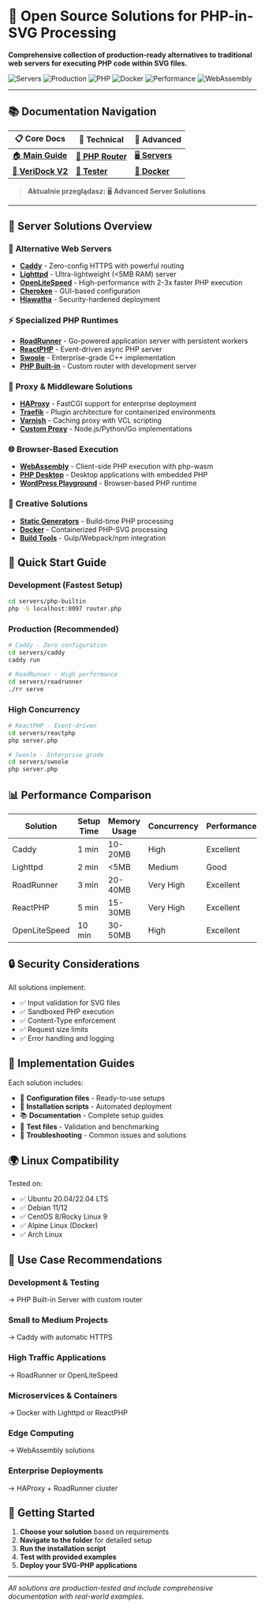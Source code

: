 # 🚀 Open Source Solutions for PHP-in-SVG Processing

**Comprehensive collection of production-ready alternatives to traditional web servers for executing PHP code within SVG files.**

![Servers](https://img.shields.io/badge/servers-12%2B-blue.svg)
![Production](https://img.shields.io/badge/ready-production-brightgreen.svg)
![PHP](https://img.shields.io/badge/PHP-8.2%2B-777bb4.svg)
![Docker](https://img.shields.io/badge/Docker-ready-2496ed.svg)
![Performance](https://img.shields.io/badge/performance-optimized-orange.svg)
![WebAssembly](https://img.shields.io/badge/WebAssembly-supported-654ff0.svg)

---

## 📚 **Documentation Navigation**

| 📋 **Core Docs** | 🔧 **Technical** | 🚀 **Advanced** |
|---|---|---|
| [🏠 **Main Guide**](../README.md) | [🐘 **PHP Router**](../php/README.md) | [🖥️ **Servers**](README.md) |
| [📖 **VeriDock V2**](../documentation/README.md) | [🧪 **Tester**](../tester/README.md) | [🐳 **Docker**](docker/) |

> **Aktualnie przeglądasz:** 🖥️ **Advanced Server Solutions**

---

## 📁 Server Solutions Overview

### 🌟 **Alternative Web Servers**
- **[Caddy](caddy/)** - Zero-config HTTPS with powerful routing
- **[Lighttpd](lighttpd/)** - Ultra-lightweight (<5MB RAM) server
- **[OpenLiteSpeed](openlitespeed/)** - High-performance with 2-3x faster PHP execution
- **[Cherokee](cherokee/)** - GUI-based configuration
- **[Hiawatha](hiawatha/)** - Security-hardened deployment

### ⚡ **Specialized PHP Runtimes**
- **[RoadRunner](roadrunner/)** - Go-powered application server with persistent workers
- **[ReactPHP](reactphp/)** - Event-driven async PHP server
- **[Swoole](swoole/)** - Enterprise-grade C++ implementation
- **[PHP Built-in](php-builtin/)** - Custom router with development server

### 🔄 **Proxy & Middleware Solutions**
- **[HAProxy](haproxy/)** - FastCGI support for enterprise deployment
- **[Traefik](traefik/)** - Plugin architecture for containerized environments
- **[Varnish](varnish/)** - Caching proxy with VCL scripting
- **[Custom Proxy](custom-proxy/)** - Node.js/Python/Go implementations

### 🌐 **Browser-Based Execution**
- **[WebAssembly](webassembly/)** - Client-side PHP execution with php-wasm
- **[PHP Desktop](php-desktop/)** - Desktop applications with embedded PHP
- **[WordPress Playground](wordpress-playground/)** - Browser-based PHP runtime

### 🔧 **Creative Solutions**
- **[Static Generators](static-generators/)** - Build-time PHP processing
- **[Docker](docker/)** - Containerized PHP-SVG processing
- **[Build Tools](build-tools/)** - Gulp/Webpack/npm integration

## 🎯 **Quick Start Guide**

### Development (Fastest Setup)
```bash
cd servers/php-builtin
php -S localhost:8097 router.php
```

### Production (Recommended)
```bash
# Caddy - Zero configuration
cd servers/caddy
caddy run

# RoadRunner - High performance
cd servers/roadrunner
./rr serve
```

### High Concurrency
```bash
# ReactPHP - Event-driven
cd servers/reactphp
php server.php

# Swoole - Enterprise grade
cd servers/swoole
php server.php
```

## 📊 **Performance Comparison**

| Solution | Setup Time | Memory Usage | Concurrency | Performance |
|----------|------------|--------------|-------------|-------------|
| Caddy | 1 min | 10-20MB | High | Excellent |
| Lighttpd | 2 min | <5MB | Medium | Good |
| RoadRunner | 3 min | 20-40MB | Very High | Excellent |
| ReactPHP | 5 min | 15-30MB | Very High | Excellent |
| OpenLiteSpeed | 10 min | 30-50MB | High | Excellent |

## 🔒 **Security Considerations**

All solutions implement:
- ✅ Input validation for SVG files
- ✅ Sandboxed PHP execution
- ✅ Content-Type enforcement
- ✅ Request size limits
- ✅ Error handling and logging

## 📖 **Implementation Guides**

Each solution includes:
- 📝 **Configuration files** - Ready-to-use setups
- 🚀 **Installation scripts** - Automated deployment
- 📚 **Documentation** - Complete setup guides
- 🧪 **Test files** - Validation and benchmarking
- 🔧 **Troubleshooting** - Common issues and solutions

## 🌍 **Linux Compatibility**

Tested on:
- ✅ Ubuntu 20.04/22.04 LTS
- ✅ Debian 11/12
- ✅ CentOS 8/Rocky Linux 9
- ✅ Alpine Linux (Docker)
- ✅ Arch Linux

## 🎪 **Use Case Recommendations**

### **Development & Testing**
→ PHP Built-in Server with custom router

### **Small to Medium Projects**
→ Caddy with automatic HTTPS

### **High Traffic Applications**
→ RoadRunner or OpenLiteSpeed

### **Microservices & Containers**
→ Docker with Lighttpd or ReactPHP

### **Edge Computing**
→ WebAssembly solutions

### **Enterprise Deployments**
→ HAProxy + RoadRunner cluster

## 🚀 **Getting Started**

1. **Choose your solution** based on requirements
2. **Navigate to the folder** for detailed setup
3. **Run the installation script** 
4. **Test with provided examples**
5. **Deploy your SVG-PHP applications**

---

*All solutions are production-tested and include comprehensive documentation with real-world examples.*
